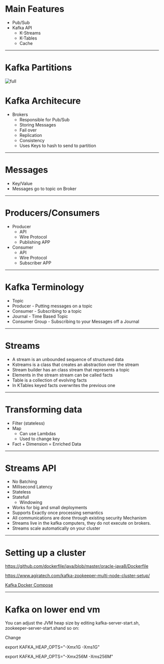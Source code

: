 
# Main Features
* Pub/Sub
* Kafka API
  * K-Streams
  * K-Tables
  * Cache

---
# Kafka Partitions 

![full](https://microshak.github.io/MicroNotes/Images/BigData/kafkarep.png)

# Kafka Architecure
 * Brokers
    * Responsible for Pub/Sub
    * Storing Messages
    * Fail over
    * Replication
    * Consistency
    * Uses Keys to hash to send to partition

---
# Messages
* Key/Value
* Messages go to topic on Broker

---
# Producers/Consumers
* Producer
    * API
    * Wire Protocol
    * Publishing APP
* Consumer
    * API
    * Wire Protocol
    * Subscriber APP
---

# Kafka Terminology
* Topic
* Producer - Putting messages on a topic
* Consumer - Subscribing to a topic
* Journal - Time Based Topic
* Consumer Group - Subscribing to your Messages off a Journal


---


# Streams
* A stream is an unbounded sequence of structured data
* Kstreams is a class that creates an abstraction over the stream
* Stream builder has an class stream that represents a topic
* Elements in the stream stream can be called facts
* Table is a collection of evolving facts
* In KTables keyed facts overwrites the previous one

---

# Transforming data
* Filter (stateless)
* Map 
  * Can use Lambdas 
  * Used to change key
* Fact + Dimension = Enriched Data

---
# Streams API
* No Batching
* Millisecond Latency
* Stateless
* Statefull
    * Windowing
* Works for big and small deployments
* Supports Exactly once processing semantics
* All communications are done through existing security Mechanism
* Streams live in the kafka computers, they do not execute on brokers.
* Streams scale automatically on your cluster


---
# Setting up a cluster
https://github.com/dockerfile/java/blob/master/oracle-java8/Dockerfile


https://www.agiratech.com/kafka-zookeeper-multi-node-cluster-setup/


[Kafka Docker Compose](https://github.com/simplesteph/kafka-stack-docker-compose/blob/master/zk-multiple-kafka-multiple.yml)


---
# Kafka on lower end vm
You can adjust the JVM heap size by editing kafka-server-start.sh, zookeeper-server-start.shand so on:

Change 

export KAFKA_HEAP_OPTS="-Xmx1G -Xms1G"

export KAFKA_HEAP_OPTS="-Xmx256M -Xms256M"